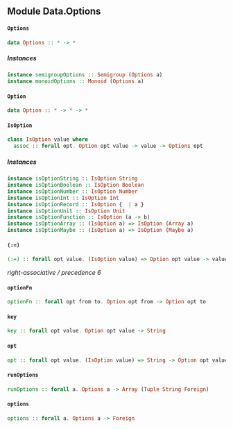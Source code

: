 ## Module Data.Options

#### `Options`

``` purescript
data Options :: * -> *
```

##### Instances
``` purescript
instance semigroupOptions :: Semigroup (Options a)
instance monoidOptions :: Monoid (Options a)
```

#### `Option`

``` purescript
data Option :: * -> * -> *
```

#### `IsOption`

``` purescript
class IsOption value where
  assoc :: forall opt. Option opt value -> value -> Options opt
```

##### Instances
``` purescript
instance isOptionString :: IsOption String
instance isOptionBoolean :: IsOption Boolean
instance isOptionNumber :: IsOption Number
instance isOptionInt :: IsOption Int
instance isOptionRecord :: IsOption {  | a }
instance isOptionUnit :: IsOption Unit
instance isOptionFunction :: IsOption (a -> b)
instance isOptionArray :: (IsOption a) => IsOption (Array a)
instance isOptionMaybe :: (IsOption a) => IsOption (Maybe a)
```

#### `(:=)`

``` purescript
(:=) :: forall opt value. (IsOption value) => Option opt value -> value -> Options opt
```

_right-associative / precedence 6_

#### `optionFn`

``` purescript
optionFn :: forall opt from to. Option opt from -> Option opt to
```

#### `key`

``` purescript
key :: forall opt value. Option opt value -> String
```

#### `opt`

``` purescript
opt :: forall opt value. (IsOption value) => String -> Option opt value
```

#### `runOptions`

``` purescript
runOptions :: forall a. Options a -> Array (Tuple String Foreign)
```

#### `options`

``` purescript
options :: forall a. Options a -> Foreign
```


